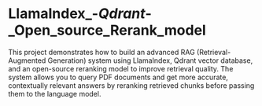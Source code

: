 # LlamaIndex_-_Qdrant_-_Open_source_Rerank_model

This project demonstrates how to build an advanced RAG (Retrieval-Augmented Generation) system using LlamaIndex, Qdrant vector database, and an open-source reranking model to improve retrieval quality. The system allows you to query PDF documents and get more accurate, contextually relevant answers by reranking retrieved chunks before passing them to the language model.
